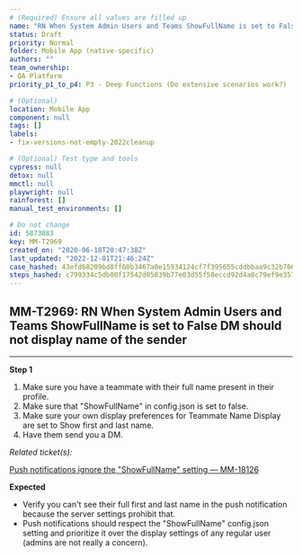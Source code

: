 ```yaml
---
# (Required) Ensure all values are filled up
name: "RN When System Admin Users and Teams ShowFullName is set to False DM should not display name of the sender"
status: Draft
priority: Normal
folder: Mobile App (native-specific)
authors: ""
team_ownership: 
- QA Platform
priority_p1_to_p4: P3 - Deep Functions (Do extensive scenarios work?)

# (Optional)
location: Mobile App
component: null
tags: []
labels: 
- fix-versions-not-empty-2022cleanup

# (Optional) Test type and tools
cypress: null
detox: null
mmctl: null
playwright: null
rainforest: []
manual_test_environments: []

# Do not change
id: 5873083
key: MM-T2969
created_on: "2020-06-18T20:47:38Z"
last_updated: "2022-12-01T21:46:24Z"
case_hashed: 43efd68209bd8ff60b3467a0e15934124cf7f395655cddbbaa9c32b7666727d0655fada8bd53020ff188dc59db5ecd7e
steps_hashed: c799334c5db00f17542d05039b77e03d55f58eccd92d4a8c79ef9e357a6a5ea576b02f892ae47a58df2554283bac09ed
---
```


<!-- (Auto-generated) Based on frontmatter's "key" and "name" -->

## MM-T2969: RN When System Admin Users and Teams ShowFullName is set to False DM should not display name of the sender

---

**Step 1**

1. Make sure you have a teammate with their full name present in their profile.
2. Make sure that "ShowFullName" in config.json is set to false.
3. Make sure your own display preferences for Teammate Name Display are set to Show first and last name.
4. Have them send you a DM.

_Related ticket(s):_

[Push notifications ignore the "ShowFullName" setting — MM-18126](https://mattermost.atlassian.net/browse/MM-18126)

**Expected**

- Verify you can't see their full first and last name in the push notification because the server settings prohibit that.
- Push notifications should respect the "ShowFullName" config.json setting and prioritize it over the display settings of any regular user (admins are not really a concern).
